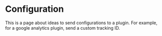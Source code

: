 # Configuration

This is a page about ideas to send configurations to a plugin. For example, for a google analytics plugin, send a custom tracking ID.



